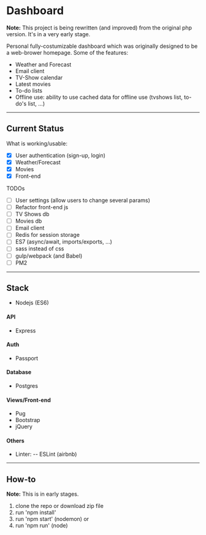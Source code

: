 # Dashboard

**Note:** This project is being rewritten (and improved) from the original php version. It's in a very early stage.

Personal fully-costumizable dashboard which was originally designed to be a web-brower homepage.
Some of the features:
* Weather and Forecast
* Email client
* TV-Show calendar
* Latest movies
* To-do lists
* Offline use: ability to use cached data for offline use (tvshows list, to-do's list, ...)

---
## Current Status

What is working/usable:
- [X] User authentication (sign-up, login)
- [x] Weather/Forecast
- [x] Movies
- [x] Front-end

TODOs
- [ ] User settings (allow users to change several params)
- [ ] Refactor front-end js
- [ ] TV Shows db
- [ ] Movies db
- [ ] Email client
- [ ] Redis for session storage
- [ ] ES7 (async/await, imports/exports, ...)
- [ ] sass instead of css
- [ ] gulp/webpack (and Babel)
- [ ] PM2

---
## Stack

* Nodejs (ES6)

#### API
* Express

#### Auth
* Passport

#### Database
* Postgres

#### Views/Front-end
* Pug
* Bootstrap
* jQuery

#### Others
* Linter:
-- ESLint (airbnb)

---
## How-to

**Note:**  This is in early stages.

1. clone the repo or download zip file
2. run 'npm install'
3. run 'npm start' (nodemon)
or
3. run 'npm run' (node)
